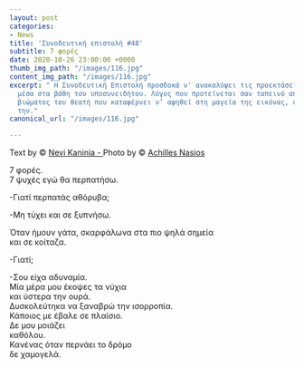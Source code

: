 ```yaml
---
layout: post
categories:
- News
title: 'Συνοδευτική επιστολή #48'
subtitle: 7 φορές
date: 2020-10-26 23:00:00 +0000
thumb_img_path: "/images/116.jpg"
content_img_path: "/images/116.jpg"
excerpt: " Η Συνοδευτική Επιστολή προσδοκά ν' ανακαλύψει τις προεκτάσεις της εικόνας
  μέσα στα βάθη του υποσυνειδήτου. Λόγος που προτείνεται σαν ταπεινό απαύγασμα του
  βιώματος του θεατή που καταφέρνει ν’ αφηθεί στη μαγεία της εικόνας, επαναδημιουργώντας
  την."
canonical_url: "/images/116.jpg"

---
```

Text by © <a href="https://www.facebook.com/nevi.kaninia" target="blank">Nevi Kaninia - </a>Photo by © <a href="https://anikon.org/" target="blank">Achilles Nasios</a>

7 φορές.  
7 ψυχές εγώ θα περπατήσω.

\-Γιατί περπατάς αθόρυβα;

\-Μη τύχει και σε ξυπνήσω.

Όταν ήμουν γάτα, σκαρφάλωνα στα πιο ψηλά σημεία  
και σε κοίταζα.

\-Γιατί;

\-Σου είχα αδυναμία.  
Μία μέρα μου έκοψες τα νύχια  
και ύστερα την ουρά.  
Δυσκολεύτηκα να ξαναβρώ την ισορροπία.  
Κάποιος με έβαλε σε πλαίσιο.  
Δε μου μοιάζει  
καθόλου.  
Κανένας όταν περνάει το δρόμο  
δε χαμογελά.